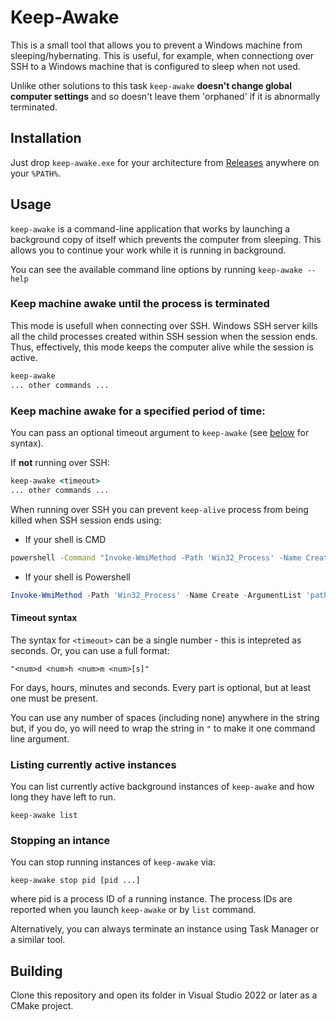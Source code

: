 # Keep-Awake

This is a small tool that allows you to prevent a Windows machine from sleeping/hybernating. 
This is useful, for example, when connectiong over SSH to a Windows machine that is configured to sleep when not used. 

Unlike other solutions to this task `keep-awake` **doesn't change global computer settings** and so doesn't leave
them 'orphaned' if it is abnormally terminated.

## Installation

Just drop `keep-awake.exe` for your architecture from [Releases](https://github.com/gershnik/keep-awake/releases) 
anywhere on your `%PATH%`.

## Usage

`keep-awake` is a command-line application that works by launching a background copy of itself 
which prevents the computer from sleeping.
This allows you to continue your work while it is running in background.

You can see the available command line options by running `keep-awake --help`

### Keep machine awake until the process is terminated

This mode is usefull when connecting over SSH. Windows SSH server kills all the child processes created within SSH session 
when the session ends. Thus, effectively, this mode keeps the computer alive while the session is active.

```bat
keep-awake
... other commands ...
```

### Keep machine awake for a specified period of time:

You can pass an optional timeout argument to `keep-awake` (see [below](#timeout-syntax) for syntax). 

If **not** running over SSH:

```bat
keep-awake <timeout>
... other commands ...
```

When running over SSH you can prevent `keep-alive` process from being killed when SSH session ends using:

* If your shell is CMD
```bat
powershell -Command "Invoke-WmiMethod -Path 'Win32_Process' -Name Create -ArgumentList 'path\to\keep-awake <timeout>'"
```

* If your shell is Powershell
```powershell
Invoke-WmiMethod -Path 'Win32_Process' -Name Create -ArgumentList 'path\to\keep-awake <timeout>'
```

#### Timeout syntax

The syntax for `<timeout>` can be a single number - this is intepreted as seconds. 
Or, you can use a full format:
```
"<num>d <num>h <num>m <num>[s]"
```
For days, hours, minutes and seconds. Every part is optional, but at least one must be present.

You can use any number of spaces (including none) anywhere in the string but, if you do, yo will need to 
wrap the string in `"` to make it one command line argument.


### Listing currently active instances

You can list currently active background instances of `keep-awake` and how long they have left 
to run.

```
keep-awake list
```

### Stopping an intance

You can stop running instances of `keep-awake` via:

```
keep-awake stop pid [pid ...]
```

where pid is a process ID of a running instance. The process IDs are reported when you launch `keep-awake`
or by `list` command.

Alternatively, you can always terminate an instance using Task Manager or a similar tool.

## Building

Clone this repository and open its folder in Visual Studio 2022 or later as a CMake project.



